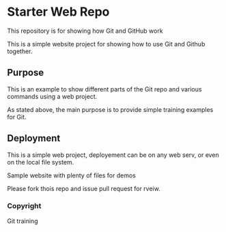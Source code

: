 # Starter Web Repo

This repository is for showing how Git and GitHub work

This is a simple website project for showing how to use Git and Github together.

## Purpose
This is an example to show different parts of the Git repo and various commands using a web project.

As stated above, the main purpose is to provide simple training examples for Git.
## Deployment

This is a simple web project, deployement can be on any web serv, or even on the local file system.

Sample website with plenty of files for demos

Please fork thois repo and issue pull request for rveiw.

### Copyright
Git training